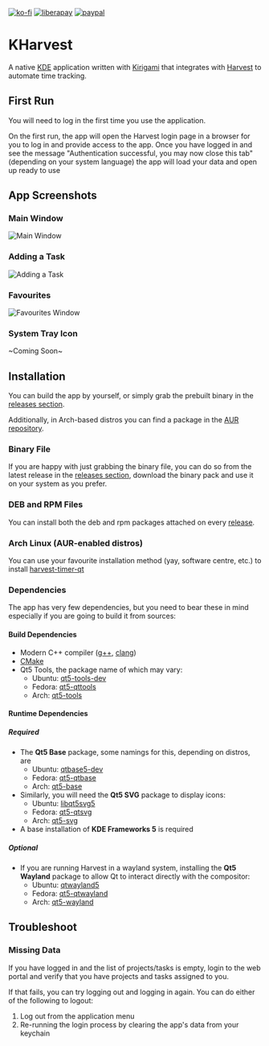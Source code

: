 [![ko-fi](https://ko-fi.com/img/githubbutton_sm.svg)](https://ko-fi.com/U6U6ECJZ8)
[![liberapay](https://img.shields.io/liberapay/receives/jorge-barroso.svg?logo=liberapay)](https://liberapay.com/jorge-barroso/donate)
[![paypal](https://www.paypalobjects.com/en_US/i/btn/btn_donate_LG.gif)](https://paypal.me/jorgebaam)

# KHarvest

A native [KDE](https://kde.org//) application written with [Kirigami](https://develop.kde.org/frameworks/kirigami//)
that integrates with [Harvest](https://www.getharvest.com) to automate time tracking.

## First Run

You will need to log in the first time you use the application.

On the first run, the app will open the Harvest login page in a browser for you to log in and provide access to the app.
Once you have logged in and see the message "Authentication successful, you may now close this tab" (depending on your
system language) the app will load your data and open up ready to use

## App Screenshots

### Main Window

![Main Window](/assets/main_window.png?raw=true "the main window of the application")

### Adding a Task

![Adding a Task](/assets/add_task_window.png?raw=true "the form to add a new task from the applications")

### Favourites

![Favourites Window](/assets/favourites_window.png?raw=true "the application with a separate dialog to quickly choose one of your saved tasks for quick access")

### System Tray Icon

[//]: # (![System Tray]&#40;/assets/systray_icon.png?raw=true "the app giving you quick access "&#41;)
~Coming Soon~

## Installation

You can build the app by yourself,
or simply grab the prebuilt binary in the [releases section](https://github.com/jorge-barroso/kharvest/releases).

Additionally, in Arch-based distros you can find a package in
the [AUR repository](https://aur.archlinux.org/packages/kharvest).

### Binary File

If you are happy with just grabbing the binary file,
you can do so from the latest release in the [releases section](https://github.com/jorge-barroso/kharvest/releases),
download the binary pack and use it on your system as you prefer.

### DEB and RPM Files

You can install both the deb and rpm packages attached on
every [release](https://github.com/jorge-barroso/kharvest/releases).

### Arch Linux (AUR-enabled distros)

You can use your favourite installation method (yay, software centre, etc.) to
install [harvest-timer-qt](https://aur.archlinux.org/packages/kharvest)

### Dependencies

The app has very few dependencies, but you need to bear these in mind especially if you are going to build it from
sources:

#### Build Dependencies

- Modern C++ compiler ([g++](https://gcc.gnu.org/), [clang](http://clang.org/))
- [CMake](https://cmake.org/)
- Qt5 Tools, the package name of which may vary:
    - Ubuntu: [qt5-tools-dev](https://packages.ubuntu.com/search?keywords=qt5-tools-dev&searchon=names&suite=all&section=all)
    - Fedora: [qt5-qttools](https://src.fedoraproject.org/rpms/qt5-qttools)
    - Arch: [qt5-tools](https://archlinux.org/packages/extra/x86_64/qt5-tools/)

#### Runtime Dependencies

##### Required

- The **Qt5 Base** package, some namings for this, depending on distros, are
    - Ubuntu: [qtbase5-dev](https://packages.ubuntu.com/search?keywords=qtbase5-dev&searchon=names&suite=all&section=all)
    - Fedora: [qt5-qtbase](https://src.fedoraproject.org/rpms/qt5-qtbase)
    - Arch: [qt5-base](https://archlinux.org/packages/extra/x86_64/qt5-base/)
- Similarly, you will need the **Qt5 SVG** package to display icons:
    - Ubuntu: [libqt5svg5](https://packages.ubuntu.com/search?suite=all&section=all&arch=any&keywords=libqt5svg5&searchon=names)
    - Fedora: [qt5-qtsvg](https://src.fedoraproject.org/rpms/qt5-qtsvg)
    - Arch: [qt5-svg](https://archlinux.org/packages/extra/x86_64/qt5-svg)
- A base installation of **KDE Frameworks 5** is required

##### Optional

- If you are running Harvest in a wayland system, installing the **Qt5 Wayland** package to allow Qt to interact
  directly with the compositor:
    - Ubuntu: [qtwayland5](https://packages.ubuntu.com/search?suite=all&section=all&arch=any&keywords=qtwayland5&searchon=names)
    - Fedora: [qt5-qtwayland](https://src.fedoraproject.org/rpms/qt5-qtwayland)
    - Arch: [qt5-wayland](https://archlinux.org/packages/extra/x86_64/qt5-wayland)

## Troubleshoot

### Missing Data

If you have logged in and the list of projects/tasks is empty, login to the web portal and verify that you have projects
and tasks assigned to you.

If that fails, you can try logging out and logging in again. You can do either of the following to logout:

1. Log out from the application menu
2. Re-running the login process by clearing the app's data from your keychain